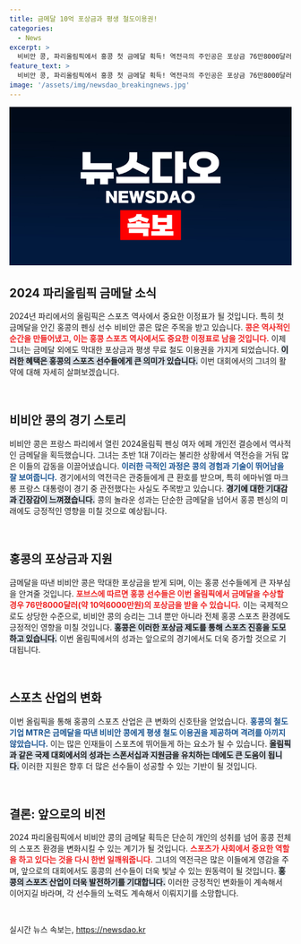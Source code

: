 ```yaml
---
title: 금메달 10억 포상금과 평생 철도이용권!
categories:
  - News
excerpt: >
  비비안 콩, 파리올림픽에서 홍콩 첫 금메달 획득! 역전극의 주인공은 포상금 76만8000달러와 평생 무료 철도 이용권까지 안았다. 감격의 순간을 만끽하며 홍콩 전역이 들썩이고 있다. 클릭해서 더 알아보세요!
feature_text: >
  비비안 콩, 파리올림픽에서 홍콩 첫 금메달 획득! 역전극의 주인공은 포상금 76만8000달러와 평생 무료 철도 이용권까지 안았다. 감격의 순간을 만끽하며 홍콩 전역이 들썩이고 있다. 클릭해서 더 알아보세요!
image: '/assets/img/newsdao_breakingnews.jpg'
---
```


<p><img src="/assets/img/newsdao_breakingnews.jpg" alt="ranknews 속보" /></p>

<h2 data-ke-size="size26">2024 파리올림픽 금메달 소식</h2>

<p data-ke-size="size16">2024년 파리에서의 올림픽은 스포츠 역사에서 중요한 이정표가 될 것입니다. 특히 첫 금메달을 안긴 홍콩의 펜싱 선수 비비안 콩은 많은 주목을 받고 있습니다. <b><span style="color: #ee2323;">콩은 역사적인 순간을 만들어냈고, 이는 홍콩 스포츠 역사에서도 중요한 이정표로 남을 것입니다.</span></b> 이제 그녀는 금메달 외에도 막대한 포상금과 평생 무료 철도 이용권을 가지게 되었습니다. <b><span style="background-color: #21538527;">이러한 혜택은 홍콩의 스포츠 선수들에게 큰 의미가 있습니다.</span></b> 이번 대회에서의 그녀의 활약에 대해 자세히 살펴보겠습니다.</p>

<p data-ke-size="size16">&nbsp;</p>

<h2 data-ke-size="size26">비비안 콩의 경기 스토리</h2>

<p data-ke-size="size16">비비안 콩은 프랑스 파리에서 열린 2024올림픽 펜싱 여자 에페 개인전 결승에서 역사적인 금메달을 획득했습니다. 그녀는 초반 1대 7이라는 불리한 상황에서 역전승을 거둬 많은 이들의 감동을 이끌어냈습니다. <b><span style="color: #1a5490;">이러한 극적인 과정은 콩의 경험과 기술이 뛰어남을 잘 보여줍니다.</span></b> 경기에서의 역전극은 관중들에게 큰 환호를 받으며, 특히 에마뉘엘 마크롱 프랑스 대통령이 경기 중 관전했다는 사실도 주목받고 있습니다. <b><span style="background-color: #21538527;">경기에 대한 기대감과 긴장감이 느껴졌습니다.</span></b> 콩의 놀라운 성과는 단순한 금메달을 넘어서 홍콩 펜싱의 미래에도 긍정적인 영향을 미칠 것으로 예상됩니다.</p>

<p data-ke-size="size16">&nbsp;</p>

<h2 data-ke-size="size26">홍콩의 포상금과 지원</h2>

<p data-ke-size="size16">금메달을 따낸 비비안 콩은 막대한 포상금을 받게 되며, 이는 홍콩 선수들에게 큰 자부심을 안겨줄 것입니다. <b><span style="color: #ee2323;">포브스에 따르면 홍콩 선수들은 이번 올림픽에서 금메달을 수상할 경우 76만8000달러(약 10억6000만원)의 포상금을 받을 수 있습니다.</span></b> 이는 국제적으로도 상당한 수준으로, 비비안 콩의 승리는 그녀 뿐만 아니라 전체 홍콩 스포츠 환경에도 긍정적인 영향을 미칠 것입니다. <b><span style="background-color: #21538527;">홍콩은 이러한 포상금 제도를 통해 스포츠 진흥을 도모하고 있습니다.</span></b> 이번 올림픽에서의 성과는 앞으로의 경기에서도 더욱 증가할 것으로 기대됩니다.</p>

<p data-ke-size="size16">&nbsp;</p>

<h2 data-ke-size="size26">스포츠 산업의 변화</h2>

<p data-ke-size="size16">이번 올림픽을 통해 홍콩의 스포츠 산업은 큰 변화의 신호탄을 얻었습니다. <b><span style="color: #1a5490;">홍콩의 철도기업 MTR은 금메달을 따낸 비비안 콩에게 평생 철도 이용권을 제공하며 격려를 아끼지 않았습니다.</span></b> 이는 많은 인재들이 스포츠에 뛰어들게 하는 요소가 될 수 있습니다. <b><span style="background-color: #21538527;">올림픽과 같은 국제 대회에서의 성과는 스폰서십과 지원금을 유치하는 데에도 큰 도움이 됩니다.</span></b> 이러한 지원은 향후 더 많은 선수들이 성공할 수 있는 기반이 될 것입니다.</p>

<p data-ke-size="size16">&nbsp;</p>

<h2 data-ke-size="size26">결론: 앞으로의 비전</h2>

<p data-ke-size="size16">2024 파리올림픽에서 비비안 콩의 금메달 획득은 단순히 개인의 성취를 넘어 홍콩 전체의 스포츠 환경을 변화시킬 수 있는 계기가 될 것입니다. <b><span style="color: #ee2323;">스포츠가 사회에서 중요한 역할을 하고 있다는 것을 다시 한번 일깨워줍니다.</span></b> 그녀의 역전극은 많은 이들에게 영감을 주며, 앞으로의 대회에서도 홍콩의 선수들이 더욱 빛날 수 있는 원동력이 될 것입니다. <b><span style="background-color: #21538527;">홍콩의 스포츠 산업이 더욱 발전하기를 기대합니다.</span></b> 이러한 긍정적인 변화들이 계속해서 이어지길 바라며, 각 선수들의 노력도 계속해서 이뤄지기를 소망합니다.</p>

<p data-ke-size="size16">&nbsp;</p>
실시간 뉴스 속보는, <a href="https://newsdao.kr" rel="dofollow">https://newsdao.kr</a>


